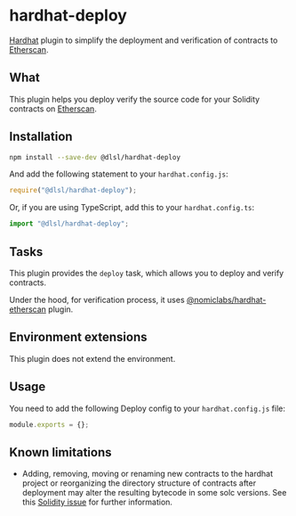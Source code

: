 [//]: # ([![npm]&#40;https://img.shields.io/npm/v/@dlsl/hardhat-deploy.svg&#41;]&#40;https://www.npmjs.com/package/@dlsl/hardhat-deploy&#41; [![hardhat]&#40;https://hardhat.org/buidler-plugin-badge.svg?1&#41;]&#40;https://hardhat.org&#41;)

# hardhat-deploy

[Hardhat](https://hardhat.org) plugin to simplify the deployment and verification of contracts 
to [Etherscan](https://etherscan.io).

## What

This plugin helps you deploy verify the source code for your Solidity contracts on [Etherscan](https://etherscan.io).

[//]: # (It's smart and it tries to do as much as possible to facilitate the process:)

[//]: # ()
[//]: # (- Just provide the deployment address and constructor arguments, and the plugin will detect locally which contract to verify.)

[//]: # (- If your contract uses Solidity libraries, the plugin will detect them and deal with them automatically. You don't need to do anything about them.)

[//]: # (- A simulation of the verification process will run locally, allowing the plugin to detect and communicate any mistakes during the process.)

[//]: # (- Once the simulation is successful the contract will be verified using the Etherscan API.)

## Installation

```bash
npm install --save-dev @dlsl/hardhat-deploy
```

And add the following statement to your `hardhat.config.js`:

```js
require("@dlsl/hardhat-deploy");
```

Or, if you are using TypeScript, add this to your `hardhat.config.ts`:

```js
import "@dlsl/hardhat-deploy";
```

## Tasks

This plugin provides the `deploy` task, which allows you to deploy and verify contracts.

Under the hood, for verification process, it uses [@nomiclabs/hardhat-etherscan](https://www.npmjs.com/package/@nomiclabs/hardhat-etherscan) 
plugin.  

## Environment extensions

This plugin does not extend the environment.

## Usage

[//]: # (TODO: complete the documenttion)

You need to add the following Deploy config to your `hardhat.config.js` file:

```js
module.exports = {};
```

[//]: # (## How it works)

## Known limitations

- Adding, removing, moving or renaming new contracts to the hardhat project or reorganizing the directory structure of contracts after deployment may alter the resulting bytecode in some solc versions. See this [Solidity issue](https://github.com/ethereum/solidity/issues/9573) for further information.
